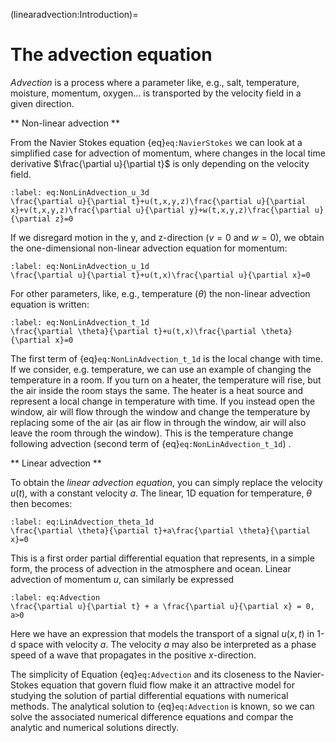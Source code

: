 (linearadvection:Introduction)=
# The advection equation

*Advection* is a process where a parameter like, e.g., salt, temperature, moisture, momentum, oxygen... is transported by the velocity field in a given direction. 

** Non-linear advection **

From the Navier Stokes equation {eq}`eq:NavierStokes` we can look at a simplified case for advection of momentum, where changes in the local time derivative $\frac{\partial u}{\partial t}$ is only depending on the velocity field.

```{math}
:label: eq:NonLinAdvection_u_3d
\frac{\partial u}{\partial t}+u(t,x,y,z)\frac{\partial u}{\partial x}+v(t,x,y,z)\frac{\partial u}{\partial y}+w(t,x,y,z)\frac{\partial u}{\partial z}=0
```

If we disregard motion in the y, and z-direction ($v=0$ and $w=0$), we obtain the one-dimensional non-linear advection equation for momentum:

```{math}
:label: eq:NonLinAdvection_u_1d
\frac{\partial u}{\partial t}+u(t,x)\frac{\partial u}{\partial x}=0
```

For other parameters, like, e.g., temperature ($\theta$) the non-linear advection equation is written:

```{math}
:label: eq:NonLinAdvection_t_1d
\frac{\partial \theta}{\partial t}+u(t,x)\frac{\partial \theta}{\partial x}=0
```

The first term of {eq}`eq:NonLinAdvection_t_1d` is the local change with time. If we consider, e.g. temperature, we can use an example of changing the temperature in a room. If you turn on a heater, the temperature will rise, but the air inside the room stays the same. The heater is a heat source and represent a local change in temperature with time. If you instead open the window, air will flow through the window and change the temperature by replacing some of the air (as air flow in through the window, air will also leave the room through the window). This is the temperature change following advection (second term of {eq}`eq:NonLinAdvection_t_1d`) .

** Linear advection **

To obtain the *linear advection equation*, you can simply replace the velocity $u(t)$, with a constant velocity $a$. The linear, 1D equation for temperature, $\theta$ then becomes:

```{math}
:label: eq:LinAdvection_theta_1d
\frac{\partial \theta}{\partial t}+a\frac{\partial \theta}{\partial x}=0
```

This is a first order partial differential equation that represents, in a simple form, the process of advection in the atmosphere and ocean. Linear advection of momentum $u$, can similarly be expressed 

```{math}
:label: eq:Advection
\frac{\partial u}{\partial t} + a \frac{\partial u}{\partial x} = 0, a>0
```

Here we have an expression that models the transport of a signal $u(x,t)$ in 1-d space with velocity $a$. The velocity $a$ may also be interpreted as a phase speed of a wave that propagates in the positive $x$-direction. 

The simplicity of Equation {eq}`eq:Advection` and its closeness to the Navier-Stokes equation that govern fluid flow make it an attractive model for studying the solution of partial differential equations with numerical methods. The analytical solution to {eq}`eq:Advection` is known, so we can solve the associated numerical difference equations and compar the analytic and numerical solutions directly.
 
```{tableofcontents}
```
